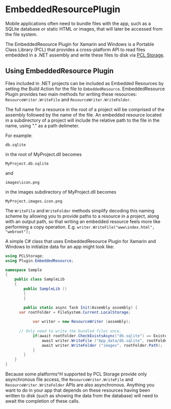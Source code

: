 EmbeddedResourcePlugin
======================
Mobile applications often need to bundle files with the app, such as a SQLite database or static HTML or images, that will later be accessed from the file system. 

The EmbeddedResource Plugin for Xamarin and Windows is a Portable Class Library (PCL) that provides a cross-platform API to read files embedded in a .NET assembly and write these files to disk via [PCL Storage](https://pclstorage.codeplex.com/).  

## Using EmbeddedResource Plugin
Files included in .NET projects can be included as Embedded Resources by setting the Build Action for the file to `EmbeddedResource`.  EmbeddedResource Plugin provides two main methods for writing these resources: `ResourceWriter.WriteFile` and `ResourceWriter.WriteFolder`.

The full name for a resource in the root of a project will be comprised of the assembly followed by the name of the file.  An embedded resource located in a subdirectory of a project will include the relative path to the file in the name, using "." as a path delimeter.  

For example:
```
db.sqlite
```
in the root of MyProject.dll becomes
```
MyProject.db.sqlite
```

and
```
images\icon.png
```
in the images subdirectory of MyProject.dll becomes
```
MyProject.images.icon.png
```

The `WriteFile` and `WriteFolder` methods simplify decoding this naming scheme by allowing you to provide paths to a resource in a project, along with an output path, so that writing an embedded resource feels more like performing a copy operation.  E.g. `writer.WriteFile("www\index.html", "webroot");`

A simple C# class that uses EmbeddedResource Plugin for Xamarin and Windows to initialize data for an app might look like:
```csharp
using PCLStorage;
using Plugin.EmbeddedResource;

namespace Sample
{
	public class SampleLib
	{
		public SampleLib ()
		{
		}

		public static async Task Init(Assembly assembly) {
      var rootFolder = FileSystem.Current.LocalStorage;
			
			var writer = new ResourceWriter (assembly);
      
      // Only need to write the bundled files once.
			if(await rootFolder.CheckExistsAsync("db.sqlite") == ExistenceCheckResult.NotFound) {
				await writer.WriteFile ("App_data/db.sqlite", rootFolder.Path);
				await writer.WriteFolder ("images", rootFolder.Path);
			}
		}
	}
}
```

Because some platforms^H supported by PCL Storage provide only asynchronous file access, the `ResourceWriter.WriteFile` and `ResourceWriter.WriteFolder` APIs are also asynchronous.  Anything you want to do in your app that depends on these resources having been written to disk (such as showing the data from the database) will need to await the completion of these calls.
